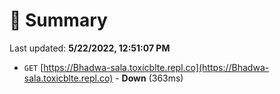 # 📖 Summary
Last updated: **5/22/2022, 12:51:07 PM**

- `GET` [https://Bhadwa-sala.toxicblte.repl.co](https://Bhadwa-sala.toxicblte.repl.co) - **Down** (363ms)
